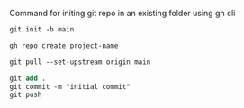 Command for initing git repo in an existing folder using gh cli

```ps
git init -b main
```
```ps
gh repo create project-name
```

```ps
git pull --set-upstream origin main
```

```ps
git add . 
git commit -m "initial commit" 
git push
```
